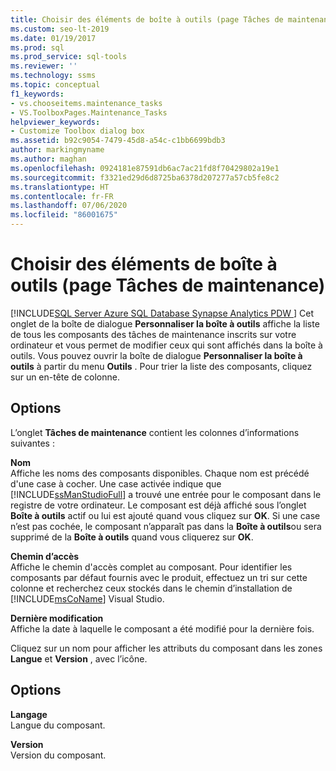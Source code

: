 ```yaml
---
title: Choisir des éléments de boîte à outils (page Tâches de maintenance)
ms.custom: seo-lt-2019
ms.date: 01/19/2017
ms.prod: sql
ms.prod_service: sql-tools
ms.reviewer: ''
ms.technology: ssms
ms.topic: conceptual
f1_keywords:
- vs.chooseitems.maintenance_tasks
- VS.ToolboxPages.Maintenance_Tasks
helpviewer_keywords:
- Customize Toolbox dialog box
ms.assetid: b92c9054-7479-45d8-a54c-c1bb6699bdb3
author: markingmyname
ms.author: maghan
ms.openlocfilehash: 0924181e87591db6ac7ac21fd8f70429802a19e1
ms.sourcegitcommit: f3321ed29d6d8725ba6378d207277a57cb5fe8c2
ms.translationtype: HT
ms.contentlocale: fr-FR
ms.lasthandoff: 07/06/2020
ms.locfileid: "86001675"
---
```

# <a name="choose-toolbox-items-maintenance-tasks-page"></a>Choisir des éléments de boîte à outils (page Tâches de maintenance)
[!INCLUDE[SQL Server Azure SQL Database Synapse Analytics PDW ](../../includes/applies-to-version/sql-asdb-asdbmi-asa-pdw.md)]
Cet onglet de la boîte de dialogue **Personnaliser la boîte à outils** affiche la liste de tous les composants des tâches de maintenance inscrits sur votre ordinateur et vous permet de modifier ceux qui sont affichés dans la boîte à outils. Vous pouvez ouvrir la boîte de dialogue **Personnaliser la boîte à outils** à partir du menu **Outils** . Pour trier la liste des composants, cliquez sur un en-tête de colonne.  
  
## <a name="options"></a>Options  
L’onglet **Tâches de maintenance** contient les colonnes d’informations suivantes :  
  
**Nom**  
Affiche les noms des composants disponibles. Chaque nom est précédé d'une case à cocher. Une case activée indique que [!INCLUDE[ssManStudioFull](../../includes/ssmanstudiofull-md.md)] a trouvé une entrée pour le composant dans le registre de votre ordinateur. Le composant est déjà affiché sous l’onglet **Boîte à outils** actif ou lui est ajouté quand vous cliquez sur **OK**. Si une case n’est pas cochée, le composant n’apparaît pas dans la **Boîte à outils**ou sera supprimé de la **Boîte à outils** quand vous cliquerez sur **OK**.  
  
**Chemin d’accès**  
Affiche le chemin d'accès complet au composant. Pour identifier les composants par défaut fournis avec le produit, effectuez un tri sur cette colonne et recherchez ceux stockés dans le chemin d’installation de [!INCLUDE[msCoName](../../includes/msconame_md.md)] Visual Studio.  
  
**Dernière modification**  
Affiche la date à laquelle le composant a été modifié pour la dernière fois.  
  
Cliquez sur un nom pour afficher les attributs du composant dans les zones **Langue** et **Version** , avec l’icône.  
  
## <a name="options"></a>Options  
**Langage**  
Langue du composant.  
  
**Version**  
Version du composant.  
  
